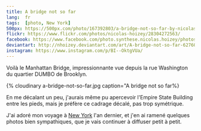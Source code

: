 ```yaml
---
title: A bridge not so far
lang:  fr
tags:  [photo, New York]
500px: https://500px.com/photo/167392803/a-bridge-not-so-far-by-nicolas-hoizey
flickr: https://www.flickr.com/photos/nicolas-hoizey/28304272563/
facebook: https://www.facebook.com/photo.synthese.nicolas.hoizey/photos/a.310523142454600.1073741828.310495275790720/570513543122224/?type=1&amp;theater
deviantart: http://nhoizey.deviantart.com/art/A-bridge-not-so-far-627601257
instagram: https://www.instagram.com/p/BI--OktgVUa/
---
```


Voilà le Manhattan Bridge, impressionnante vue depuis la rue Washington du quartier DUMBO de Brooklyn.

{% cloudinary a-bridge-not-so-far.jpg caption="A bridge not so far%}

En me décalant un peu, j'aurais même pu apercevoir l'Empire State Building entre les pieds, mais je préfère ce cadrage décalé, pas trop symétrique.

J'ai adoré mon voyage à [New York](/tags/new-york.html) l'an dernier, et j'en ai ramené quelques photos bien sympathiques, que je vais continuer à diffuser petit à petit.
